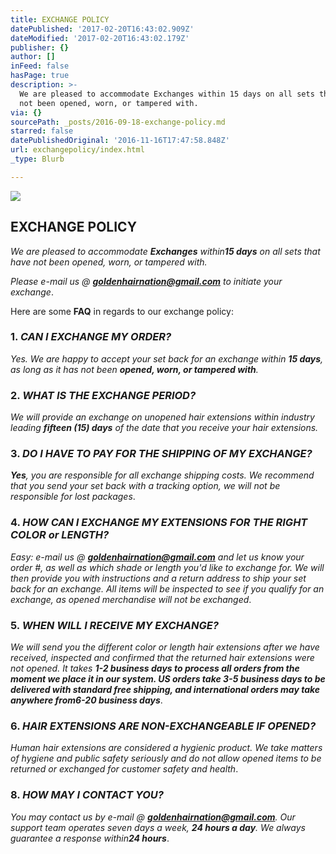 ```yaml
---
title: EXCHANGE POLICY
datePublished: '2017-02-20T16:43:02.909Z'
dateModified: '2017-02-20T16:43:02.179Z'
publisher: {}
author: []
inFeed: false
hasPage: true
description: >-
  We are pleased to accommodate Exchanges within 15 days on all sets that have
  not been opened, worn, or tampered with.
via: {}
sourcePath: _posts/2016-09-18-exchange-policy.md
starred: false
datePublishedOriginal: '2016-11-16T17:47:58.848Z'
url: exchangepolicy/index.html
_type: Blurb

---
```

![](https://the-grid-user-content.s3-us-west-2.amazonaws.com/ef43ca4b-9af4-493f-a41a-3eca50135b3d.jpg)

## **EXCHANGE POLICY**

_We are pleased to accommodate **Exchanges** within**15 days** on all sets that have not been opened, worn, or tampered with._

_Please e-mail us @ **goldenhairnation@gmail.com** to initiate your exchange_.

Here are some **FAQ** in regards to our exchange policy:

### 1\. _**CAN I EXCHANGE MY ORDER?**_

_Yes. We are happy to accept your set back for an exchange within **15 days**, as long as it has not been **opened, worn, or tampered with**._

### 2\. _**WHAT IS THE EXCHANGE PERIOD?**_

_We will provide an exchange on unopened hair extensions within industry leading **fifteen (15) days** of the date that you receive your hair extensions._

### 3\. _**DO I HAVE TO PAY FOR THE SHIPPING OF MY EXCHANGE?**_

_**Yes**, you are responsible for all exchange shipping costs. We recommend that you send your set back with a tracking option, we will not be responsible for lost packages_.

### 4\. _**HOW CAN I EXCHANGE MY EXTENSIONS FOR THE RIGHT COLOR or LENGTH?**_

_Easy: e-mail us @ **goldenhairnation@gmail.com** and let us know your order \#, as well as which shade or length you'd like to exchange for. We will then provide you with instructions and a return address to ship your set back for an exchange. All items will be inspected to see if you qualify for an exchange, as opened merchandise will not be exchanged_.

### 5\. _**WHEN WILL I RECEIVE MY EXCHANGE?**_

_We will send you the different color or length hair extensions after we have received, inspected and confirmed that the returned hair extensions were not opened. It takes **1-2 business days **to process all orders from the moment we place it in our system. US orders take **3-5 business days** to be delivered with standard free shipping, and international orders may take anywhere from**6-20 business days**_.

### 6\. _**HAIR EXTENSIONS ARE NON-EXCHANGEABLE IF OPENED?**_

_Human hair extensions are considered a hygienic product. We take matters of hygiene and public safety seriously and do not allow opened items to be returned or exchanged for customer safety and health_.

### 8\. _**HOW MAY I CONTACT YOU?**_

_You may contact us by e-mail @ **goldenhairnation@gmail.com**. Our support team operates seven days a week, **24 hours a day**. We always guarantee a response within**24 hours**_.
